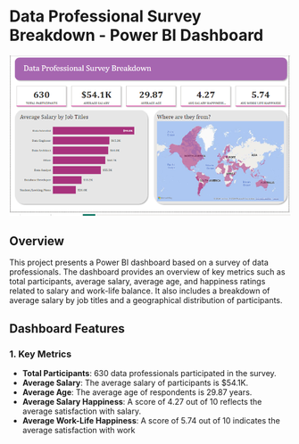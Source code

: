 # Data Professional Survey Breakdown - Power BI Dashboard

![Data Professional Survey Breakdown Dashboard Preview](https://github.com/trareinaung/Data-Professional-Survey/blob/main/Data%20%20Professional.png)

## Overview

This project presents a Power BI dashboard based on a survey of data professionals. The dashboard provides an overview of key metrics such as total participants, average salary, average age, and happiness ratings related to salary and work-life balance. It also includes a breakdown of average salary by job titles and a geographical distribution of participants.

## Dashboard Features

### 1. **Key Metrics**
   - **Total Participants**: 630 data professionals participated in the survey.
   - **Average Salary**: The average salary of participants is $54.1K.
   - **Average Age**: The average age of respondents is 29.87 years.
   - **Average Salary Happiness**: A score of 4.27 out of 10 reflects the average satisfaction with salary.
   - **Average Work-Life Happiness**: A score of 5.74 out of 10 indicates the average satisfaction with work
